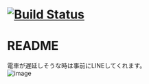 # [![Build Status](https://travis-ci.org/keita-hino/delay_notify.svg?branch=master)](https://travis-ci.org/keita-hino/delay_notify)

# README    

電車が遅延しそうな時は事前にLINEしてくれます。       
![image](https://user-images.githubusercontent.com/15973671/52162314-43650080-2715-11e9-8e2c-8fa119504238.png)
